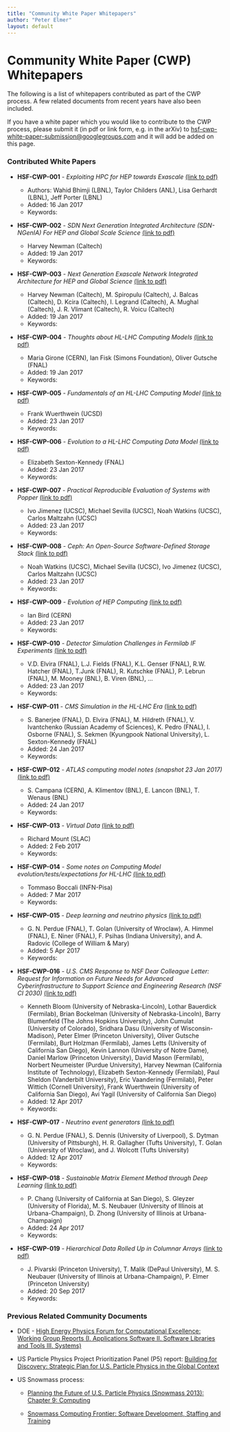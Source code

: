 ```yaml
---
title: "Community White Paper Whitepapers"
author: "Peter Elmer"
layout: default
---
```


# Community White Paper (CWP) Whitepapers

The following is a list of whitepapers contributed as part of the CWP 
process. A few related documents from recent years have also been 
included.

If you have a white paper which you would like to contribute to the CWP process, please submit it (in pdf or link form, e.g. in the arXiv) to hsf-cwp-white-paper-submission@googlegroups.com and it will add be added on this page.

### Contributed White Papers

  * **HSF-CWP-001** - *Exploiting HPC for HEP towards Exascale* [(link to pdf)](cwp/hsf-cwp-001-ExploitingHPC-CWPWhitepaper.pdf)
    * Authors: Wahid Bhimji (LBNL), Taylor Childers (ANL), Lisa Gerhardt (LBNL), Jeff Porter (LBNL)
    * Added: 16 Jan 2017
    * Keywords:

  * **HSF-CWP-002** - *SDN Next Generation Integrated Architecture (SDN-NGenIA) For HEP and Global Scale Science* [(link to pdf)](cwp/hsf-cwp-002-SDNNGenIAAbstract_hbn100215.pdf)
    * Harvey Newman (Caltech)
    * Added: 19 Jan 2017
    * Keywords:

  * **HSF-CWP-003** - *Next Generation Exascale Network Integrated Architecture for HEP and Global Science* [(link to pdf)](cwp/hsf-cwp-003-JOCN-Newman_v8.pdf)
    * Harvey Newman (Caltech), M. Spiropulu (Caltech), J. Balcas (Caltech), D. Kcira (Caltech), I. Legrand (Caltech), A. Mughal (Caltech), J. R. Vlimant (Caltech), R. Voicu (Caltech)
    * Added: 19 Jan 2017
    * Keywords:

  * **HSF-CWP-004** - *Thoughts about HL-LHC Computing Models* [(link to pdf)](cwp/hsf-cwp-004-170118-Girone-Fisk-Gutsche-Thoughts-about-HL-LHC-Computing-Models.pdf)
    * Maria Girone (CERN), Ian Fisk (Simons Foundation), Oliver Gutsche (FNAL)
    * Added: 19 Jan 2017
    * Keywords:

  * **HSF-CWP-005** - *Fundamentals of an HL-LHC Computing Model* [(link to pdf)](cwp/hsf-cwp-005-HSFWhitePaper.pdf)
    * Frank Wuerthwein (UCSD)
    * Added: 23 Jan 2017
    * Keywords:

  * **HSF-CWP-006** - *Evolution to a HL-LHC Computing Data Model* [(link to pdf)](cwp/hsf-cwp-006-LSK-EvolutionHL-LHCcomputingData.pdf)
    * Elizabeth Sexton-Kennedy (FNAL)
    * Added: 23 Jan 2017
    * Keywords:

  * **HSF-CWP-007** - *Practical Reproducible Evaluation of Systems with Popper* [(link to pdf)](cwp/hsf-cwp-007-jimenez-ucsc17.pdf)
    * Ivo Jimenez (UCSC), Michael Sevilla (UCSC), Noah Watkins (UCSC), Carlos Maltzahn (UCSC) 
    * Added: 23 Jan 2017
    * Keywords:

  * **HSF-CWP-008** - *Ceph: An Open-Source Software-Defined Storage Stack* [(link to pdf)](cwp/hsf-cwp-008-watkins-ucsc17.pdf)
    * Noah Watkins (UCSC), Michael Sevilla (UCSC), Ivo Jimenez (UCSC), Carlos Maltzahn (UCSC) 
    * Added: 23 Jan 2017
    * Keywords:

  * **HSF-CWP-009** - *Evolution of HEP Computing* [(link to pdf)](cwp/hsf-cwp-009-HEP-Computing-SanDiego.pdf)
    * Ian Bird (CERN)
    * Added: 23 Jan 2017
    * Keywords:

  * **HSF-CWP-010** - *Detector Simulation Challenges in Fermilab IF Experiments* [(link to pdf)](cwp/hsf-cwp-010-FNAL-IF_Simu-WhitePaper-2017012311.pdf)
    * V.D. Elvira (FNAL), L.J. Fields (FNAL), K.L. Genser (FNAL), R.W. Hatcher (FNAL), T.Junk (FNAL), R. Kutschke (FNAL), P. Lebrun (FNAL), M. Mooney (BNL), B. Viren (BNL), ...
    * Added: 23 Jan 2017
    * Keywords:

  * **HSF-CWP-011** - *CMS Simulation in the HL-LHC Era* [(link to pdf)](cwp/hsf-cwp-011-CMS-Simu-CWP-SDiego.pdf)
    * S. Banerjee (FNAL), D. Elvira (FNAL), M. Hildreth (FNAL), V. Ivantchenko (Russian Academy of Sciences), K. Pedro (FNAL), I. Osborne (FNAL), S. Sekmen (Kyungpook National University), L. Sexton-Kennedy (FNAL)
    * Added: 24 Jan 2017
    * Keywords:

  * **HSF-CWP-012** - *ATLAS computing model notes (snapshot 23 Jan 2017)* [(link to pdf)](cwp/hsf-cwp-012-ATLAScomputingmodelnotes.pdf)
    * S. Campana (CERN), A. Klimentov (BNL), E. Lancon (BNL), T. Wenaus (BNL)
    * Added: 24 Jan 2017
    * Keywords:

  * **HSF-CWP-013** - *Virtual Data* [(link to pdf)](cwp/hsf-cwp-013-RMount-Virtual-Data.pdf)
    * Richard Mount (SLAC)
    * Added: 2 Feb 2017
    * Keywords:

  * **HSF-CWP-014** - *Some notes on Computing Model evolution/tests/expectations for HL-LHC* [(link to pdf)](cwp/hsf-cwp-014-Boccali-CompModel-Notes.pdf)
    * Tommaso Boccali (INFN-Pisa)
    * Added: 7 Mar 2017
    * Keywords:

  * **HSF-CWP-015** - *Deep learning and neutrino physics* [(link to pdf)](cwp/hsf-cwp-015-CWP_ML_neutrinos.pdf)
    * G. N. Perdue (FNAL), T. Golan (University of Wroclaw), A. Himmel (FNAL), E. Niner (FNAL), F. Psihas (Indiana University), and A. Radovic (College of William & Mary)
    * Added: 5 Apr 2017
    * Keywords:

  * **HSF-CWP-016** - *U.S. CMS Response to NSF Dear Colleague Letter: Request for Information on Future Needs for Advanced Cyberinfrastructure to Support Science and Engineering Research (NSF CI 2030)* [(link to pdf)](cwp/hsf-cwp-016-U.S.CMScontributiontoNSFDearColleagueLetteraboutAdvancedCyberinfrastructure.pdf)
    * Kenneth Bloom (University of Nebraska-Lincoln), Lothar Bauerdick (Fermilab), Brian Bockelman (University of Nebraska-Lincoln), Barry Blumenfeld (The Johns Hopkins University), John Cumulat (University of Colorado), Sridhara Dasu (University of Wisconsin-Madison), Peter Elmer (Princeton University), Oliver Gutsche (Fermilab), Burt Holzman (Fermilab), James Letts (University of California San Diego), Kevin Lannon (University of Notre Dame), Daniel Marlow (Princeton University), David Mason (Fermilab), Norbert Neumeister (Purdue University), Harvey Newman (California Institute of Technology), Elizabeth Sexton-Kennedy (Fermilab), Paul Sheldon (Vanderbilt University), Eric Vaandering (Fermilab), Peter Wittich (Cornell University), Frank Wuerthwein (University of California San Diego), Avi Yagil (University of California San Diego)
    * Added: 12 Apr 2017
    * Keywords:

  * **HSF-CWP-017** - *Neutrino event generators* [(link to pdf)](cwp/hsf-cwp-017-CWP_neutrino_event_generators.pdf)
    * G. N. Perdue (FNAL), S. Dennis (University of Liverpool), S. Dytman (University of Pittsburgh), H. R. Gallagher (Tufts University), T. Golan (University of Wroclaw), and J. Wolcott (Tufts University)
    * Added: 12 Apr 2017
    * Keywords:

  * **HSF-CWP-018** - *Sustainable Matrix Element Method through Deep Learning* [(link to pdf)](cwp/hsf-cwp-018-CWP_sustainable_matrix_element_method.pdf)
    * P. Chang (University of California at San Diego), S. Gleyzer (University of Florida), M. S. Neubauer (University of Illinois at Urbana-Champaign), D. Zhong (University of Illinois at Urbana-Champaign)
    * Added: 24 Apr 2017
    * Keywords:

  * **HSF-CWP-019** - *Hierarchical Data Rolled Up in Columnar Arrays* [(link to pdf)](cwp/hsf-cwp-019-CWP_rolup.pdf)
    * J. Pivarski (Princeton University), T. Malik (DePaul University), M. S. Neubauer (University of Illinois at Urbana-Champaign), P. Elmer (Princeton University)
    * Added: 20 Sep 2017
    * Keywords:

### Previous Related Community Documents

  * DOE - [High Energy Physics Forum for Computational Excellence: Working Group Reports (I. Applications Software II. Software Libraries and Tools III. Systems)](http://arxiv.org/abs/1510.08545)

<!---  * [HEP-FCE Working Group on Libraries and Tools](http://arxiv.org/abs/1506.01309) --->

  * US Particle Physics Project Prioritization Panel (P5) report: [Building for Discovery: Strategic Plan for U.S. Particle Physics in the Global Context](http://science.energy.gov/~/media/hep/hepap/pdf/May-2014/FINAL_P5_Report_Interactive_060214.pdf)

  * US Snowmass process:

    * [Planning the Future of U.S. Particle Physics (Snowmass 2013): Chapter 9: Computing](https://arxiv.org/abs/1401.6117)

    * [Snowmass Computing Frontier: Software Development, Staffing and Training](https://arxiv.org/abs/1311.2567)

